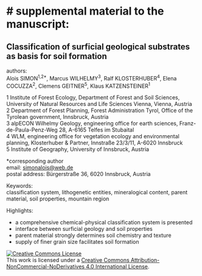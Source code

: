 # # supplemental material to the manuscript:

## Classification of surficial geological substrates as basis for soil formation

authors:   
Alois SIMON<sup>1,2*</sup>, Marcus WILHELMY<sup>3</sup>, Ralf KLOSTERHUBER<sup>4</sup>, Elena COCUZZA<sup>2</sup>, 
Clemens GEITNER<sup>5</sup>, Klaus KATZENSTEINER<sup>1</sup>

1 Institute of Forest Ecology, Department of Forest and Soil Sciences, University of Natural Resources and Life Sciences Vienna, 
Vienna, Austria  
2 Department of Forest Planning, Forest Administration Tyrol, Office of the Tyrolean government, Innsbruck, Austria  
3 alpECON Wilhelmy Geology, engineering office for earth sciences, Franz-de-Paula-Penz-Weg 28, A-6165 Telfes im Stubaital  
4 WLM, engineering office for vegetation ecology and environmental planning, Klosterhuber & Partner, Innstraße 23/3/11, 
A-6020 Innsbruck  
5 Institute of Geography, University of Innsbruck, Austria

*corresponding author   
email: simonalois@web.de  
postal address: Bürgerstraße 36, 6020 Innsbruck, Austria  


Keywords:  
classification system, lithogenetic entities, mineralogical content, parent material, soil properties, mountain region 

Highlights:
-	a comprehensive chemical-physical classification system is presented
-	interface between surficial geology and soil properties
-	parent material strongly determines soil chemistry and texture 
-	supply of finer grain size facilitates soil formation  

<a rel="license" href="http://creativecommons.org/licenses/by-nc-nd/4.0/"><img alt="Creative Commons License" style="border-width:0" src="https://i.creativecommons.org/l/by-nc-nd/4.0/88x31.png" /></a><br />This work is licensed under a <a rel="license" href="http://creativecommons.org/licenses/by-nc-nd/4.0/">Creative Commons Attribution-NonCommercial-NoDerivatives 4.0 International License</a>.
